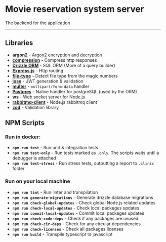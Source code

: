# Movie reservation system server

The backend for the application

---

## Libraries

- **[argon2](<(https://github.com/ranisalt/node-argon2)>)** - Argon2 encryption and decryption
- **[compression](<(https://github.com/expressjs/express)>)** - Compress http responses
- **[Drizzle ORM](<(https://github.com/drizzle-team/drizzle-orm)>)** - SQL ORM (More of a query builder)
- **[Express.js](<(https://github.com/expressjs/express)>)** - Http routing
- **[file-type](<(https://github.com/expressjs/express)>)** - Detect file type from the magic numbers
- **[jose](<(https://github.com/panva/jose)>)** - JWT generation & validation
- **[multer](<(https://github.com/expressjs/multer)>)** - `multipart/form-data` handler
- **[Postgres](<(https://github.com/porsager/postgres)>)** - Native handler for postgreSQL (used by the ORM)
- **[ws](<(https://github.com/websockets/ws)>)** - Web socket server for Node.js
- **[rabbitmq-client](<(https://github.com/expressjs/express)>)** - Node.js rabbitmq client
- **[zod](<(https://github.com/colinhacks/zod)>)** - Validation library

## NPM Scripts

### Run in docker:

- **`npm run test`** - Run unit & integration tests
- **`npm run test-only`** - Run tests marked as `.only`. The scripts waits until a debugger is attached
- **`npm run test-stress`** - Run stress tests, outputting a report to `.clinic` folder

### Run on your local machine

- **`npm run lint`** - Run linter and transpilation
- **`npm run generate-migrations`** - Generate drizzle database migrations
- **`npm run check-global-updates`** - Check global Node.js related updates
- **`npm run check-local-updates`** - Check local packages updates
- **`npm run commit-local-updates`** - Commit local packages updates
- **`npm run check-code-deps`** - Check if any packages are unused
- **`npm run check-cir-deps`** - Check for any circular dependencies
- **`npm run check-licenses`** - Check all packages licenses
- **`npm run build`** - Transpile typescript to javascript
